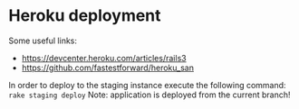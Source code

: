 # Heroku deployment

Some useful links:
* https://devcenter.heroku.com/articles/rails3
* https://github.com/fastestforward/heroku_san

In order to deploy to the staging instance execute the following command:
`rake staging deploy`
Note: application is deployed from the current branch!
